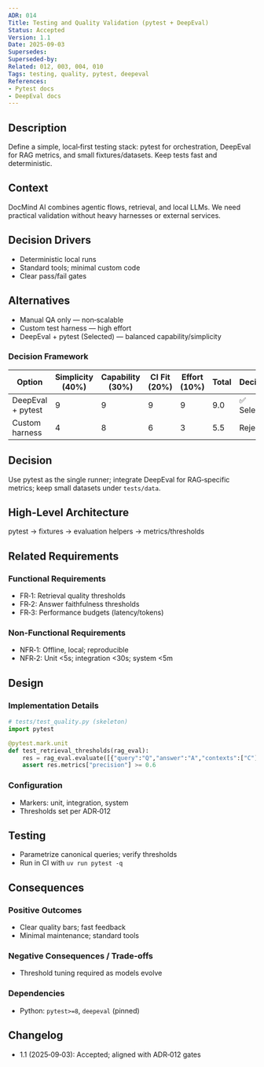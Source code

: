 ```yaml
---
ADR: 014
Title: Testing and Quality Validation (pytest + DeepEval)
Status: Accepted
Version: 1.1
Date: 2025-09-03
Supersedes:
Superseded-by:
Related: 012, 003, 004, 010
Tags: testing, quality, pytest, deepeval
References:
- Pytest docs
- DeepEval docs
---
```


## Description

Define a simple, local‑first testing stack: pytest for orchestration, DeepEval for RAG metrics, and small fixtures/datasets. Keep tests fast and deterministic.

## Context

DocMind AI combines agentic flows, retrieval, and local LLMs. We need practical validation without heavy harnesses or external services.

## Decision Drivers

- Deterministic local runs
- Standard tools; minimal custom code
- Clear pass/fail gates

## Alternatives

- Manual QA only — non‑scalable
- Custom test harness — high effort
- DeepEval + pytest (Selected) — balanced capability/simplicity

### Decision Framework

| Option              | Simplicity (40%) | Capability (30%) | CI Fit (20%) | Effort (10%) | Total | Decision      |
| ------------------- | ---------------- | ---------------- | ------------ | ------------ | ----- | ------------- |
| DeepEval + pytest   | 9                | 9                | 9            | 9            | 9.0   | ✅ Selected    |
| Custom harness      | 4                | 8                | 6            | 3            | 5.5   | Rejected      |

## Decision

Use pytest as the single runner; integrate DeepEval for RAG‑specific metrics; keep small datasets under `tests/data`.

## High-Level Architecture

pytest → fixtures → evaluation helpers → metrics/thresholds

## Related Requirements

### Functional Requirements

- FR‑1: Retrieval quality thresholds
- FR‑2: Answer faithfulness thresholds
- FR‑3: Performance budgets (latency/tokens)

### Non-Functional Requirements

- NFR‑1: Offline, local; reproducible
- NFR‑2: Unit <5s; integration <30s; system <5m

## Design

### Implementation Details

```python
# tests/test_quality.py (skeleton)
import pytest

@pytest.mark.unit
def test_retrieval_thresholds(rag_eval):
    res = rag_eval.evaluate([{"query":"Q","answer":"A","contexts":["C"]}])
    assert res.metrics["precision"] >= 0.6
```

### Configuration

- Markers: unit, integration, system
- Thresholds set per ADR‑012

## Testing

- Parametrize canonical queries; verify thresholds
- Run in CI with `uv run pytest -q`

## Consequences

### Positive Outcomes

- Clear quality bars; fast feedback
- Minimal maintenance; standard tools

### Negative Consequences / Trade-offs

- Threshold tuning required as models evolve

### Dependencies

- Python: `pytest>=8`, `deepeval` (pinned)

## Changelog

- 1.1 (2025‑09‑03): Accepted; aligned with ADR‑012 gates

